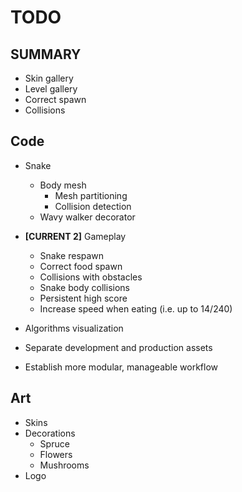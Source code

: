 # TODO

## SUMMARY
- Skin gallery
- Level gallery
- Correct spawn
- Collisions

## Code
- Snake
    - Body mesh
        - Mesh partitioning
        - Collision detection
    - Wavy walker decorator

- **[CURRENT 2]** Gameplay
    - Snake respawn
    - Correct food spawn
    - Collisions with obstacles
    - Snake body collisions
    - Persistent high score
    - Increase speed when eating (i.e. up to 14/240)

- Algorithms visualization
- Separate development and production assets
- Establish more modular, manageable workflow

## Art

- Skins
- Decorations
    - Spruce
    - Flowers
    - Mushrooms
- Logo
